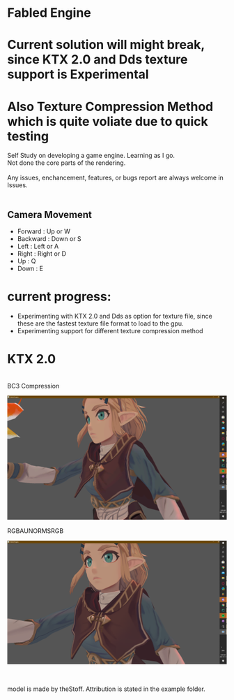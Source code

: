 # Fabled Engine
# Current solution will might break, since KTX 2.0 and Dds texture support is Experimental 
# Also Texture Compression Method which is quite voliate due to quick testing 
Self Study on developing a game engine. Learning as I go.
<br/> Not done the core parts of the rendering.
<br/>
<br/>
Any issues, enchancement, features, or bugs report are always welcome in Issues.
<br/>
<br/>
## Camera Movement
* Forward : Up or W
* Backward : Down or S
* Left : Left or A
* Right : Right or D
* Up : Q
* Down : E

# current progress: 
* Experimenting with KTX 2.0 and Dds as option for texture file, since these are the fastest texture file format to load to the gpu.
* Experimenting support for different texture compression method 
# KTX 2.0

<br/>
BC3 Compression
<br/>

![alt text](https://github.com/KDahir247/Fabled-Engine/blob/render/sample/BC3.png)
<br/>

RGBAUNORMSRGB
<br/>

![alt text](https://github.com/KDahir247/Fabled-Engine/blob/render/sample/RGBAUNORMSRGB.png)

<br/>

model is made by theStoff. Attribution is stated in the example folder.
